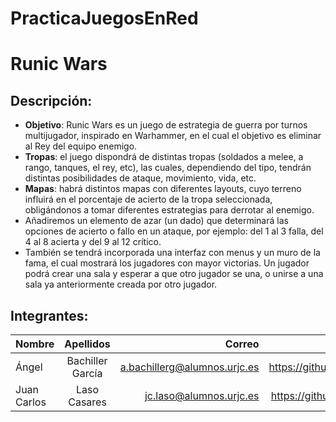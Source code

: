 # PracticaJuegosEnRed
# Runic Wars

## Descripción:
 + **Objetivo**: Runic Wars es un juego de estrategia de guerra por turnos multijugador, inspirado en Warhammer, en el cual el objetivo es eliminar al Rey del equipo enemigo.
 + **Tropas**: el juego dispondrá de distintas tropas (soldados a melee, a rango, tanques, el rey, etc), las cuales, dependiendo del tipo, tendrán distintas posibilidades de ataque, movimiento, vida, etc. 
 + **Mapas**: habrá distintos mapas con diferentes layouts, cuyo terreno influirá en el porcentaje de acierto de la tropa seleccionada, obligándonos a tomar diferentes estrategias para derrotar al enemigo.
 + Añadiremos un elemento de azar (un dado) que determinará las opciones de acierto o fallo en un ataque, por ejemplo: del 1 al 3 falla, del 4 al 8 acierta y del 9 al 12 crítico.
 + También se tendrá incorporada una interfaz con menus y un muro de la fama, el cual mostrará los jugadores con mayor victorias. Un jugador podrá crear una sala y esperar a que otro jugador se una, o unirse a una sala ya anteriormente creada por otro jugador. 
 
## Integrantes:
  
| Nombre        | Apellidos       | Correo                       |              GitHub        |
| ------------- |:---------------:| ----------------------------:|---------------------------:|
| Ángel         |Bachiller García | a.bachillerg@alumnos.urjc.es |https://github.com/AngeelBG |
| Juan Carlos   |Laso Casares     | jc.laso@alumnos.urjc.es      |https://github.com/Juankr95 |

